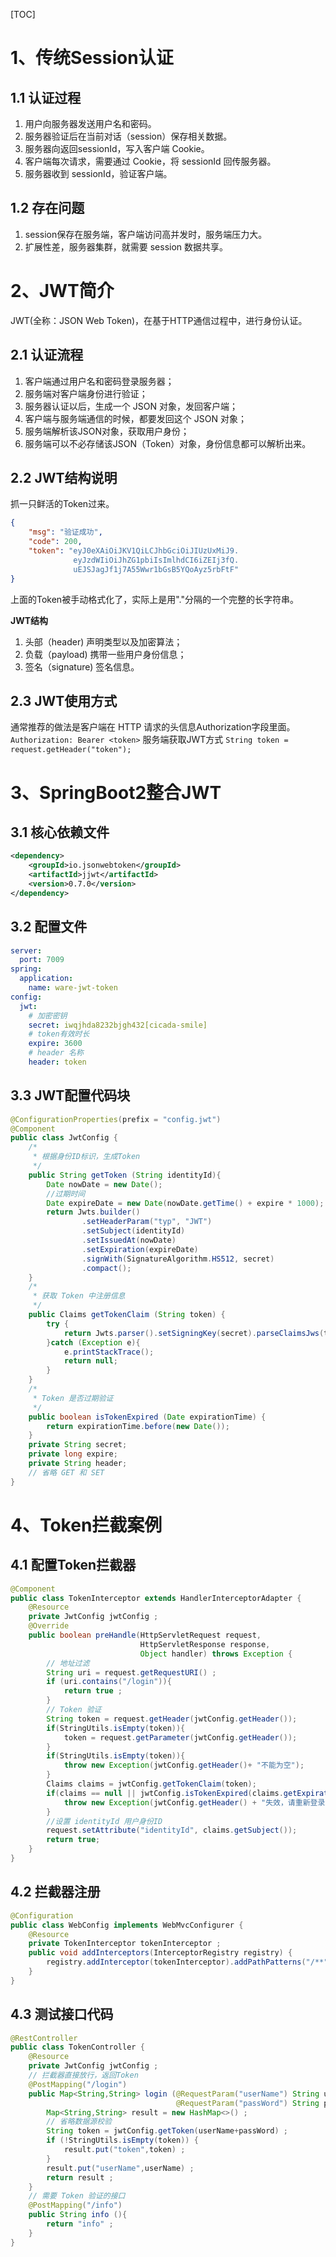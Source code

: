 [TOC]

# 1、传统Session认证
## 1.1 认证过程
1. 用户向服务器发送用户名和密码。
2. 服务器验证后在当前对话（session）保存相关数据。
3. 服务器向返回sessionId，写入客户端 Cookie。
4. 客户端每次请求，需要通过 Cookie，将 sessionId 回传服务器。
5. 服务器收到 sessionId，验证客户端。
## 1.2 存在问题
1. session保存在服务端，客户端访问高并发时，服务端压力大。
2. 扩展性差，服务器集群，就需要 session 数据共享。

# 2、JWT简介
JWT(全称：JSON Web Token)，在基于HTTP通信过程中，进行身份认证。

## 2.1 认证流程
1. 客户端通过用户名和密码登录服务器；
2. 服务端对客户端身份进行验证；
3. 服务器认证以后，生成一个 JSON 对象，发回客户端；
4. 客户端与服务端通信的时候，都要发回这个 JSON 对象；
5. 服务端解析该JSON对象，获取用户身份；
6. 服务端可以不必存储该JSON（Token）对象，身份信息都可以解析出来。
## 2.2 JWT结构说明
抓一只鲜活的Token过来。
```json
{
    "msg": "验证成功",
    "code": 200,
    "token": "eyJ0eXAiOiJKV1QiLCJhbGciOiJIUzUxMiJ9.
              eyJzdWIiOiJhZG1pbiIsImlhdCI6iZEIj3fQ.
              uEJSJagJf1j7A55Wwr1bGsB5YQoAyz5rbFtF"
}
```
上面的Token被手动格式化了，实际上是用"."分隔的一个完整的长字符串。

**JWT结构**

1. 头部（header) 声明类型以及加密算法；
2. 负载（payload) 携带一些用户身份信息；
3. 签名（signature) 签名信息。

## 2.3 JWT使用方式
通常推荐的做法是客户端在 HTTP 请求的头信息Authorization字段里面。
`Authorization: Bearer <token>`
服务端获取JWT方式
`String token = request.getHeader("token");`

# 3、SpringBoot2整合JWT
## 3.1 核心依赖文件
```xml
<dependency>
    <groupId>io.jsonwebtoken</groupId>
    <artifactId>jjwt</artifactId>
    <version>0.7.0</version>
</dependency>
```
## 3.2 配置文件
```yml
server:
  port: 7009
spring:
  application:
    name: ware-jwt-token
config:
  jwt:
    # 加密密钥
    secret: iwqjhda8232bjgh432[cicada-smile]
    # token有效时长
    expire: 3600
    # header 名称
    header: token
```
## 3.3 JWT配置代码块
```java
@ConfigurationProperties(prefix = "config.jwt")
@Component
public class JwtConfig {
    /*
     * 根据身份ID标识，生成Token
     */
    public String getToken (String identityId){
        Date nowDate = new Date();
        //过期时间
        Date expireDate = new Date(nowDate.getTime() + expire * 1000);
        return Jwts.builder()
                .setHeaderParam("typ", "JWT")
                .setSubject(identityId)
                .setIssuedAt(nowDate)
                .setExpiration(expireDate)
                .signWith(SignatureAlgorithm.HS512, secret)
                .compact();
    }
    /*
     * 获取 Token 中注册信息
     */
    public Claims getTokenClaim (String token) {
        try {
            return Jwts.parser().setSigningKey(secret).parseClaimsJws(token).getBody();
        }catch (Exception e){
            e.printStackTrace();
            return null;
        }
    }
    /*
     * Token 是否过期验证
     */
    public boolean isTokenExpired (Date expirationTime) {
        return expirationTime.before(new Date());
    }
    private String secret;
    private long expire;
    private String header;
    // 省略 GET 和 SET
}
```
# 4、Token拦截案例
## 4.1 配置Token拦截器
```java
@Component
public class TokenInterceptor extends HandlerInterceptorAdapter {
    @Resource
    private JwtConfig jwtConfig ;
    @Override
    public boolean preHandle(HttpServletRequest request,
                             HttpServletResponse response,
                             Object handler) throws Exception {
        // 地址过滤
        String uri = request.getRequestURI() ;
        if (uri.contains("/login")){
            return true ;
        }
        // Token 验证
        String token = request.getHeader(jwtConfig.getHeader());
        if(StringUtils.isEmpty(token)){
            token = request.getParameter(jwtConfig.getHeader());
        }
        if(StringUtils.isEmpty(token)){
            throw new Exception(jwtConfig.getHeader()+ "不能为空");
        }
        Claims claims = jwtConfig.getTokenClaim(token);
        if(claims == null || jwtConfig.isTokenExpired(claims.getExpiration())){
            throw new Exception(jwtConfig.getHeader() + "失效，请重新登录");
        }
        //设置 identityId 用户身份ID
        request.setAttribute("identityId", claims.getSubject());
        return true;
    }
}
```
## 4.2 拦截器注册
```java
@Configuration
public class WebConfig implements WebMvcConfigurer {
    @Resource
    private TokenInterceptor tokenInterceptor ;
    public void addInterceptors(InterceptorRegistry registry) {
        registry.addInterceptor(tokenInterceptor).addPathPatterns("/**");
    }
}
```
## 4.3 测试接口代码
```java
@RestController
public class TokenController {
    @Resource
    private JwtConfig jwtConfig ;
    // 拦截器直接放行，返回Token
    @PostMapping("/login")
    public Map<String,String> login (@RequestParam("userName") String userName,
                                     @RequestParam("passWord") String passWord){
        Map<String,String> result = new HashMap<>() ;
        // 省略数据源校验
        String token = jwtConfig.getToken(userName+passWord) ;
        if (!StringUtils.isEmpty(token)) {
            result.put("token",token) ;
        }
        result.put("userName",userName) ;
        return result ;
    }
    // 需要 Token 验证的接口
    @PostMapping("/info")
    public String info (){
        return "info" ;
    }
}
```